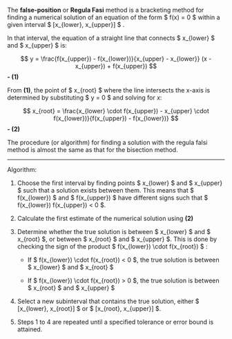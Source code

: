 The **false-position** or **Regula Fasi** method is a bracketing method for finding a numerical
solution of an equation of the form $ f(x) = 0 $ within a given interval $ [x_{lower}, x_{upper}] $ .

In that interval, the equation of a straight line that connects $ x_{lower} $ and $ x_{upper} $ is:

$$ y = \frac{f(x_{upper}) - f(x_{lower})}{x_{upper} - x_{lower}} (x - x_{upper}) + f(x_{upper}) $$ **- (1)**

From **(1)**, the point of $ x_{root} $ where the line intersects the x-axis is determined by substituting $ y = 0 $ and solving for $x$:

$$ x_{root} = \frac{x_{lower} \cdot f(x_{upper}) - x_{upper} \cdot f(x_{lower})}{f(x_{upper}) - f(x_{lower})}  $$ **- (2)**

The procedure (or algorithm) for finding a solution with the regula falsi method is almost the same as that for the bisection method.

***

Algorithm:
1. Choose the first interval by finding points $ x_{lower} $ and $ x_{upper} $ such that a solu­tion exists between them. This means that $ f(x_{lower}) $ and $ f(x_{upper}) $ have dif­ferent signs such that $ f(x_{lower}) f(x_{upper}) < 0 $.

2. Calculate the first estimate of the numerical solution using **(2)**

3. Determine whether the true solution is between $ x_{lower} $ and $ x_{root} $, or between $ x_{root} $ and $ x_{upper} $. This is done by checking the sign of the prod­uct $ f(x_{lower}) \cdot f(x_{root}) $ :
    * If $ f(x_{lower}) \cdot f(x_{root}) < 0 $, the true solution is between $ x_{lower} $ and $ x_{root} $

    * If $ f(x_{lower}) \cdot f(x_{root}) > 0 $, the true solution is between $ x_{root} $ and $ x_{upper} $

4. Select a new subinterval that contains the true solution, either $ [x_{lower}, x_{root}] $ or $ [x_{root}, x_{upper}] $.

5. Steps 1 to 4 are repeated until a specified tolerance or error bound is attained.

